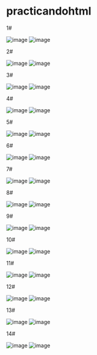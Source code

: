 # practicandohtml

1#

![image](https://github.com/user-attachments/assets/9fe34772-ba2c-406f-bfa3-d14f2bbfab22)
![image](https://github.com/user-attachments/assets/cf84f3ed-0748-46b7-ae04-424f9bfb8c96)

2#

![image](https://github.com/user-attachments/assets/37ca15da-2473-40e8-8cb6-a2d2b608791e)
![image](https://github.com/user-attachments/assets/9493bacd-06bb-48e4-a6f0-bc0bbfc9877f)

3#

![image](https://github.com/user-attachments/assets/eb9e1216-9e19-4960-8855-1226a625a1a3)
![image](https://github.com/user-attachments/assets/cbdf7482-e36c-4d78-878a-7cc7b1c683dd)

4# 

![image](https://github.com/user-attachments/assets/57894a5b-58cb-4b70-a178-6cbb4062fd54)
![image](https://github.com/user-attachments/assets/b8cbc8e4-edf2-4d25-b5a3-e0ca360386b9)

5#

![image](https://github.com/user-attachments/assets/cd0f01cf-922c-49eb-873e-a76e1304eb3f)
![image](https://github.com/user-attachments/assets/ecf6fa0f-59cd-461d-8a03-2e7c1460eb7c)

6#

![image](https://github.com/user-attachments/assets/79d063cc-fa55-466a-8e08-63ba28442b91)
![image](https://github.com/user-attachments/assets/db8ae58e-c41f-4d56-874d-dc81d9882d2c)

7#

![image](https://github.com/user-attachments/assets/d2dde26a-ba5d-4856-a596-750c177e1b9e)
![image](https://github.com/user-attachments/assets/fe4bc005-1d5d-4099-8ffb-61d64639c0f5)

8#

![image](https://github.com/user-attachments/assets/5afdde2d-7a5b-407e-bdbc-7d5c0dd7114b)
![image](https://github.com/user-attachments/assets/1f9052cc-91b6-486c-ba62-c117954eb971)

9#

![image](https://github.com/user-attachments/assets/9cd34816-dddb-4fd4-b6fd-b66c893c85ae)
![image](https://github.com/user-attachments/assets/4d6fdc9f-3771-42b8-bd32-0ed0398500de)

10#

![image](https://github.com/user-attachments/assets/73011a63-25f0-4eb4-a514-4bc1b1f494f4)
![image](https://github.com/user-attachments/assets/28a11b3e-cd77-4109-9830-d38a12105720)

11#

![image](https://github.com/user-attachments/assets/6d4e080d-f21b-429f-b222-8599690fe878)
![image](https://github.com/user-attachments/assets/7e2881a1-9109-47a6-999c-1c378165cd7f)

12#

![image](https://github.com/user-attachments/assets/c651be05-f0a6-45d6-9fab-11ee181733ab)
![image](https://github.com/user-attachments/assets/a8f440ca-0377-4054-a462-058585213f3e)

13#

![image](https://github.com/user-attachments/assets/1766c37d-add0-4ab5-9104-aa54caa8f1d9)
![image](https://github.com/user-attachments/assets/4cd7d982-56c1-478a-adfe-34e0def9e3d1)

14#

![image](https://github.com/user-attachments/assets/4a09c950-2c53-493a-9f93-e21ad0a014ca)
![image](https://github.com/user-attachments/assets/66054878-424c-4840-8111-bc2300cf64af)













